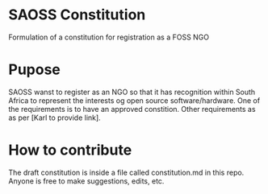 # SAOSS Constitution
Formulation of a constitution for registration as a FOSS NGO

# Pupose
SAOSS wanst to register as an NGO so that it has recognition within South Africa to represent the interests og open source software/hardware. One of the requirements is to have an approved constition. Other requirements as as per [Karl to provide link].

# How to contribute
The draft constitution is inside a file called constitution.md in this repo. Anyone is free to make suggestions, edits, etc.
